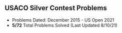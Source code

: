 ## USACO Silver Contest Problems

- Problems Dated: December 2015 - US Open 2021
- **5/72** Total Problems Solved (Last Updated 8/10/21)
